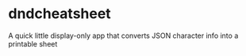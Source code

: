# dndcheatsheet
A quick little display-only app that converts JSON character info into a printable sheet
